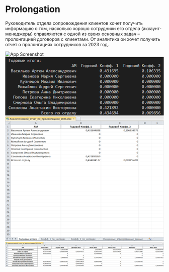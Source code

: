 # Prolongation
Руководитель отдела сопровождения клиентов хочет получить информацию о том, насколько хорошо сотрудники его отдела (аккаунт-менеджеры) справляются с одной из своих основных задач – пролонгацией договоров с клиентами. От аналитика он хочет получить отчет о пролонгациях сотрудников за 2023 год.

![App Screenshot](screenshots/pr1.png)
![App Screenshot](screenshots/pr2.png)
![App Screenshot](screenshots/pr3.png)
![App Screenshot](screenshots/pr4.png)
